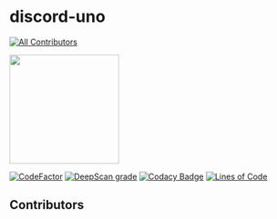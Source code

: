 # discord-uno
<!-- ALL-CONTRIBUTORS-BADGE:START - Do not remove or modify this section -->
[![All Contributors](https://img.shields.io/badge/all_contributors-2-orange.svg?style=flat-square)](#contributors-)
<!-- ALL-CONTRIBUTORS-BADGE:END -->

[<img src="https://open.autocode.com/static/images/open.svg?" width="192">](https://open.autocode.com/)

[![CodeFactor](https://www.codefactor.io/repository/github/larssieboy18/discord-uno/badge)](https://www.codefactor.io/repository/github/larssieboy18/discord-uno)
[![DeepScan grade](https://deepscan.io/api/teams/18640/projects/22229/branches/653932/badge/grade.svg)](https://deepscan.io/dashboard#view=project&tid=18640&pid=22229&bid=653932)
[![Codacy Badge](https://app.codacy.com/project/badge/Grade/ac2f952738c14ea9b587a38d6d963a1f)](https://www.codacy.com/gh/larssieboy18/discord-uno/dashboard?utm_source=github.com&utm_medium=referral&utm_content=larssieboy18/discord-uno&utm_campaign=Badge_Grade)
[![Lines of Code](https://sonarcloud.io/api/project_badges/measure?project=larssieboy18_discord-uno&metric=ncloc)](https://sonarcloud.io/summary/new_code?id=larssieboy18_discord-uno)

## Contributors

<!-- ALL-CONTRIBUTORS-LIST:START - Do not remove or modify this section -->
<!-- prettier-ignore-start -->
<!-- markdownlint-disable -->

<!-- markdownlint-restore -->
<!-- prettier-ignore-end -->

<!-- ALL-CONTRIBUTORS-LIST:END -->
